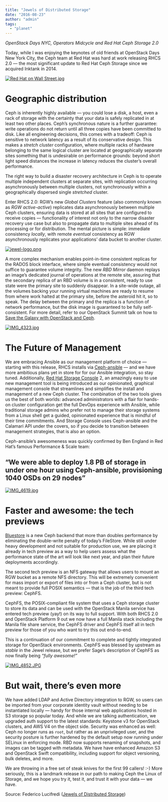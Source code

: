 ```yaml
---
title: "Jewels of Distributed Storage"
date: "2016-08-23"
author: "admin"
tags: 
  - "planet"
---
```


_OpenStack Days NYC, Operators Midcycle and Red Hat Ceph Storage 2.0_

Today, while I was enjoying the keynotes of old friends at OpenStack Days New York City, the Ceph team at Red Hat was hard at work releasing RHCS 2.0 — the most significant update to Red Hat Ceph Storage since we acquired Inktank in 2014.

[![Red Hat on Wall Street.jpg](images/blu2r3r00vomw_small.jpg)](https://svbtleusercontent.com/blu2r3r00vomw.jpg)

# Geographic distribution

Ceph is inherently highly available — you could lose a disk, a host, even a rack of storage with the certainty that your data is safely replicated in at least two other places. Ceph’s synchronous nature is a further guarantee: write operations do not return until all three copies have been committed to disk. Like all engineering decisions, this comes with a tradeoff: Ceph is sensitive to network latency as a result of its conservative design. This makes a _stretch cluster_ configuration, where multiple racks of hardware belonging to the same logical cluster are located at geographically separate sites something that is undesirable on performance grounds: beyond short light speed distances the increase in latency reduces the cluster’s overall performance.

The right way to build a disaster recovery architecture in Ceph is to operate multiple independent clusters at separate sites, with replication occurring asynchronously between multiple clusters, not synchronously within a geographically dispersed single _stretched_ cluster.

Enter RHCS 2.0: RGW’s new _Global Clusters_ feature (also commonly known as _RGW active-active_) replicates data asynchronously between multiple Ceph clusters, ensuring data is stored at all sites that are configured to receive copies — functionality of interest not only to the narrow disaster recovery use case but also to propagate data to multiple sites ahead of its processing or for distribution. The mental picture is simple: immediate consistency _locally_, with remote _eventual_ consistency as RGW asynchronously replicates your applications’ data bucket to another cluster.

[![jewel-logo.png](images/qbgp2xzrgfqazg_small.png)](https://svbtleusercontent.com/qbgp2xzrgfqazg.png)

A more complex mechanism enables point-in-time consistent replicas for the RADOS block interface, where simple eventual consistency would not suffice to guarantee volume integrity. The new _RBD Mirror_ daemon replays an image’s dedicated journal of operations at the remote site, assuring that the secondary replica of an RBD volume is in a consistent, ready to use state were the primary site to suddenly disappear. In a site-wide outage, all the volumes backing your running virtual machines are ready to resume from where work halted at the primary site, before the asteroid hit it, so to speak. The delay between the primary and the replica is a function of network performance, but the disk image is guaranteed to be fully self-consistent. For more detail, refer to our OpenStack Summit talk on how to [Save the Galaxy with OpenStack and Ceph](https://f2.svbtle.com/saving-the-galaxy-openstack-dr-with-ceph).

[![IMG_4323.jpg](images/xglbzabktnxoiw_small.jpg)](https://svbtleusercontent.com/xglbzabktnxoiw.jpg)

# The Future of Management

We are embracing Ansible as our management platform of choice — starting with this release, RHCS installs via [Ceph-ansible](https://github.com/ceph/ceph-ansible) — and we have more ambitious plans yet in store for for our Ansible integration, so stay tuned. Additionally, [Red Hat Storage Console](https://www.redhat.com/en/about/videos/red-hat-storage-console-2) 2, an amazingly easy to use new management tool is being introduced as our opinionated, graphical management console that streamlines and simplifies the install and management of a new Ceph cluster. The combination of the two tools gives us the best of both worlds: advanced administrators with a flair for hands-on cluster configuration get the full DevOps experience with Ansible, while traditional storage admins who prefer not to manage their storage systems from a Linux shell get a guided, opinionated experience that is mindful of their time commitments. And Storage Console uses Ceph-ansible and the Calamari API under the covers, so if you decide to transition between management strategies, that is also an option.

Ceph-ansible’s awesomeness was quickly confirmed by Ben England in Red Hat’s famous Performance & Scale team:

##  “We were able to deploy 1.8 PB of storage in under one hour using Ceph-ansible, provisioning 1040 OSDs on 29 nodes”

[![IMG_4619.jpg](images/1g6edcadexc4a_small.jpg)](https://svbtleusercontent.com/1g6edcadexc4a.jpg)

#  Faster and awesome: the tech previews

[Bluestore](http://www.sebastien-han.fr/blog/2016/03/21/ceph-a-new-store-is-coming/) is a new Ceph backend that more than doubles performance by eliminating the double-write penalty of today’s FileStore. While still under heavy development and not suitable for production use, we are placing it already in tech preview as a way to help users assess what the performance state of the art will look like next year, and plan their future deployments accordingly.

The second tech preview is an NFS gateway that allows users to mount an RGW bucket as a remote NFS directory. This will be extremely convenient for mass import or export of files into or from a Ceph cluster, but is not meant to provide full POSIX semantics — that is the job of the third tech preview: CephFS.

CephFS, the POSIX-compliant file system that uses a Ceph storage cluster to store its data and can be used with the OpenStack Manila service has entered tech preview (yay!) on its way to full support. With both RHCS 2.0 and OpenStack Platform 9 out we now have a full Manila stack including the Manila file share service, the CephFS driver and CephFS itself all in tech preview for those of you who want to try this out end-to-end.

This is a continuation of our commitment to complete and tightly integrated storage for OpenStack environments. CephFS was blessed by upstream as _stable_ in the Jewel release, but we prefer Sage’s description of CephFS as now finally being _“fully awesome!”_

[![IMG_4852.JPG](images/hwfbol7ulyi9a_small.jpg)](https://svbtleusercontent.com/hwfbol7ulyi9a.jpg)

# But wait, there’s even more

We have added LDAP and Active Directory integration to RGW, so users can be imported from your corporate identity vault without needing to be instantiated locally — handy for those internal web applications hosted in S3 storage so popular today. And while we are talking authentication, we upgraded auth support to the latest standards: Keystone v3 for OpenStack clusters, and AWS V4 on the object side. Security was enhanced as well: Ceph no longer runs as `root`, but rather as an unprivileged user, and the security posture is further hardened by the default setup now running under SELinux in enforcing mode. RBD now supports renaming of snapshots, and images can be tagged with metadata. We have have enhanced Amazon S3 and OpenStack Swift compatibility, including support for object versioning, bulk deletes, and more.

We are throwing in a free set of steak knives for the first 99 callers! :-) More seriously, this is a landmark release in our path to making Ceph the Linux of Storage, and we hope you try it, test it, and trust it with your data — we have.

Source: Federico Lucifredi ([Jewels of Distributed Storage](http://f2.svbtle.com/the-jewel-of-distributed-storage))
